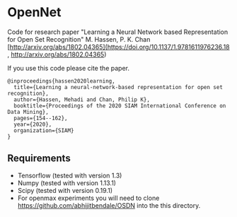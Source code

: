 # OpenNet

Code for research paper "Learning a Neural Network based Representation for Open Set Recognition" M. Hassen, P. K. Chan
[http://arxiv.org/abs/1802.04365](https://doi.org/10.1137/1.9781611976236.18 , http://arxiv.org/abs/1802.04365)

If you use this code please cite the paper.
```
@inproceedings{hassen2020learning,
  title={Learning a neural-network-based representation for open set recognition},
  author={Hassen, Mehadi and Chan, Philip K},
  booktitle={Proceedings of the 2020 SIAM International Conference on Data Mining},
  pages={154--162},
  year={2020},
  organization={SIAM}
}
```

## Requirements

* Tensorflow (tested with version 1.3)
* Numpy (tested with version 1.13.1)
* Scipy (tested with version 0.19.1)
* For openmax experiments you will need to clone https://github.com/abhijitbendale/OSDN into the this directory.
